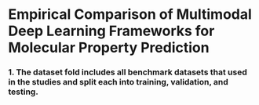 # Empirical Comparison of Multimodal Deep Learning Frameworks for Molecular Property Prediction

### 1. The dataset fold includes all benchmark datasets that used in the studies and split each into training, validation, and testing.

